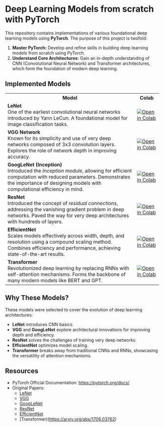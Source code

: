 # Deep Learning Models from scratch with PyTorch

This repository contains implementations of various foundational deep learning models using **PyTorch**. The purpose of this project is twofold:

1. **Master PyTorch:** Develop and refine skills in building deep learning models from scratch using PyTorch.
2. **Understand Core Architectures:** Gain an in-depth understanding of CNN (Convolutional Neural Network) and Transformer architectures, which form the foundation of modern deep learning.

## Implemented Models
<table>
    <tr>
        <th>Model</th>
        <th>Colab</th>
    </tr>
    <tr>
        <td><strong>LeNet</strong><br>One of the earliest convolutional neural networks introduced by Yann LeCun. 
          A foundational model for image classification tasks.</td>
        <td><a href="https://colab.research.google.com/github/limJhyeok/models_from_scratch/blob/main/LeNet.ipynb"><img
                    src="https://colab.research.google.com/assets/colab-badge.svg" alt="Open in Colab"></a></td>
    </tr>
    <tr>
        <td><strong>VGG Network</strong><br>Known for its simplicity and use of very deep networks composed of 3x3
            convolution layers. Explores the role of network depth in improving accuracy.</td>
        <td><a href="https://colab.research.google.com/github/limJhyeok/models_from_scratch/blob/main/VGG.ipynb"><img
                    src="https://colab.research.google.com/assets/colab-badge.svg" alt="Open in Colab"></a></td>
    </tr>
    <tr>
        <td><strong>GoogLeNet (Inception)</strong><br>Introduced the <em>Inception module</em>, allowing for efficient
            computation with reduced parameters. Demonstrates the importance of designing models with computational
            efficiency in mind.</td>
        <td><a href="https://colab.research.google.com/github/limJhyeok/models_from_scratch/blob/main/GoogLeNet.ipynb"><img
                    src="https://colab.research.google.com/assets/colab-badge.svg" alt="Open in Colab"></a></td>
    </tr>
    <tr>
        <td><strong>ResNet</strong><br>Introduced the concept of <em>residual connections</em>, addressing the vanishing
            gradient problem in deep networks. Paved the way for very deep architectures with hundreds of layers.</td>
        <td><a href="https://colab.research.google.com/github/limJhyeok/models_from_scratch/blob/main/ResNet.ipynb"><img
                    src="https://colab.research.google.com/assets/colab-badge.svg" alt="Open in Colab"></a></td>
    </tr>
    <tr>
        <td><strong>EfficientNet</strong><br>Scales models effectively across width, depth, and resolution using a
            compound scaling method. Combines efficiency and performance, achieving state-of-the-art results.</td>
        <td><a
                href="https://colab.research.google.com/github/limJhyeok/models_from_scratch/blob/main/EfficientNet.ipynb"><img
                    src="https://colab.research.google.com/assets/colab-badge.svg" alt="Open in Colab"></a></td>
    </tr>
    <tr>
        <td><strong>Transformer</strong><br>Revolutionized deep learning by replacing RNNs with self-attention
            mechanisms. Forms the backbone of many modern models like BERT and GPT.</td>
        <td><a
                href="https://colab.research.google.com/github/limJhyeok/models_from_scratch/blob/main/Transformer.ipynb"><img
                    src="https://colab.research.google.com/assets/colab-badge.svg" alt="Open in Colab"></a></td>
    </tr>
</table>

## Why These Models?

These models were selected to cover the evolution of deep learning architectures:

- **LeNet** introduces CNN basics.
- **VGG** and **GoogLeNet** explore architectural innovations for improving depth and efficiency.
- **ResNet** solves the challenges of training very deep networks.
- **EfficientNet** optimizes model scaling.
- **Transformer** breaks away from traditional CNNs and RNNs, showcasing the versatility of attention mechanisms.

## Resources

- PyTorch Official Documentation: https://pytorch.org/docs/
- Original Papers:
    - [LeNet](http://vision.stanford.edu/cs598_spring07/papers/Lecun98.pdf)
    - [VGG](https://arxiv.org/abs/1409.1556)
    - [GoogLeNet](https://arxiv.org/abs/1409.4842)
    - [ResNet](https://arxiv.org/abs/1512.03385)
    - [EfficientNet](https://arxiv.org/abs/1905.11946)
    - [Transformer)(https://arxiv.org/abs/1706.03762)
